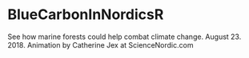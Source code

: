 # BlueCarbonInNordicsR
See how marine forests could help combat climate change. August 23. 2018. Animation by Catherine Jex at ScienceNordic.com
